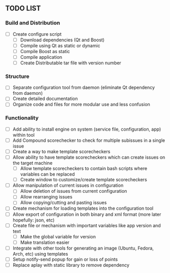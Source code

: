 ## TODO LIST
### Build and Distribution
- [ ] Create configure script
  - [ ] Download dependencies (Qt and Boost)
  - [ ] Compile using Qt as static or dynamic
  - [ ] Compile Boost as static
  - [ ] Compile application
  - [ ] Create Distributable tar file with version number

### Structure
- [ ] Separate configuration tool from daemon (eliminate Qt dependency from daemon)
- [ ] Create detailed documentation
- [ ] Organize code and files for more modular use and less confusion

### Functionality
- [ ] Add ability to install engine on system (service file, configuration, app) within tool
- [ ] Add Compound scorechecker to check for multiple subissues in a single issue
- [ ] Create a way to make template scorecheckers
- [ ] Allow ability to have template scorecheckers which can create issues on the target machine
  - [ ] Allow template scorecheckers to contain bash scripts where variables can be replaced
  - [ ] Create window to customize/create template scorecheckers
- [ ] Allow manipulation of current issues in configuration
  - [ ] Allow deletion of issues from current configuration
  - [ ] Allow rearranging issues
  - [ ] Allow copying/cutting and pasting issues
- [ ] Create mechanism for loading templates into the configuration tool
- [ ] Allow export of configuration in both binary and xml format (more later hopefully: json, etc)
- [ ] Create file or mechanism with important variables like app version and text
  - [ ] Make the global variable for version
  - [ ] Make translation easier
- [ ] Integrate with other tools for generating an image (Ubuntu, Fedora, Arch, etc) using templates
- [ ] Setup notify-send popup for gain or loss of points
- [ ] Replace aplay with static library to remove dependency
